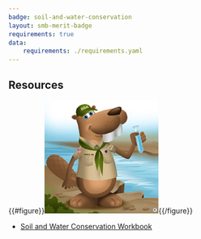 ```yaml
---
badge: soil-and-water-conservation
layout: smb-merit-badge
requirements: true
data:
    requirements: ./requirements.yaml
---
```


## Resources

{{#figure}}<img src="soil-and-water-conservation-bucky.jpg" class="W(100%)" />{{/figure}}
* [Soil and Water Conservation Workbook](soil-and-water-conservation-workbook.pdf)
